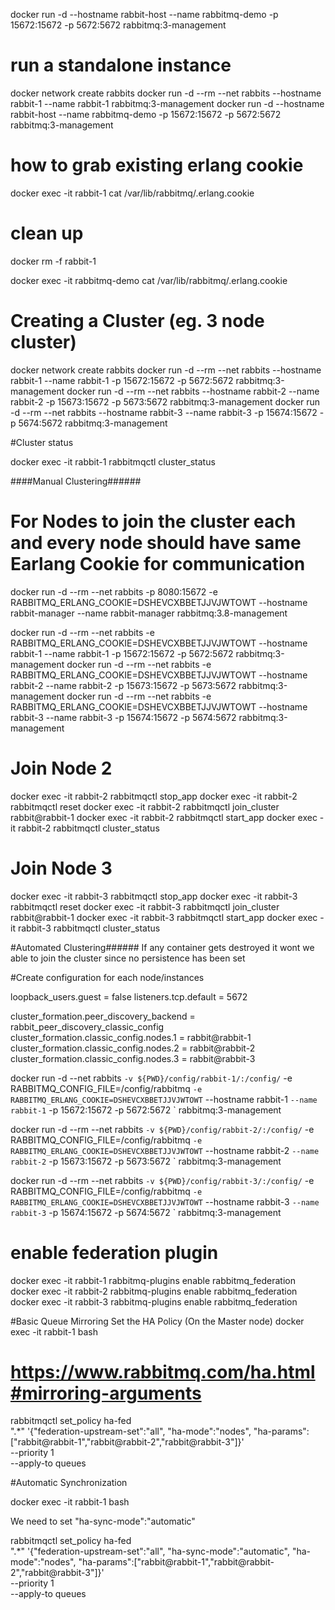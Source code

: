 
docker run -d --hostname rabbit-host --name rabbitmq-demo -p 15672:15672 -p 5672:5672 rabbitmq:3-management


# run a standalone instance
docker network create rabbits
docker run -d --rm --net rabbits --hostname rabbit-1 --name rabbit-1 rabbitmq:3-management 
docker run -d --hostname rabbit-host --name rabbitmq-demo -p 15672:15672 -p 5672:5672 rabbitmq:3-management


# how to grab existing erlang cookie
docker exec -it rabbit-1 cat /var/lib/rabbitmq/.erlang.cookie

# clean up
docker rm -f rabbit-1


docker exec -it rabbitmq-demo cat /var/lib/rabbitmq/.erlang.cookie


# Creating a Cluster (eg. 3 node cluster)
docker network create rabbits
docker run -d --rm --net rabbits --hostname rabbit-1 --name rabbit-1 -p 15672:15672 -p 5672:5672 rabbitmq:3-management
docker run -d --rm --net rabbits --hostname rabbit-2 --name rabbit-2 -p 15673:15672 -p 5673:5672 rabbitmq:3-management
docker run -d --rm --net rabbits --hostname rabbit-3 --name rabbit-3 -p 15674:15672 -p 5674:5672 rabbitmq:3-management

#Cluster status

docker exec -it rabbit-1 rabbitmqctl cluster_status


####Manual Clustering######

# For Nodes to join the cluster each and every node should have same Earlang Cookie for communication
docker run -d --rm --net rabbits -p 8080:15672 -e RABBITMQ_ERLANG_COOKIE=DSHEVCXBBETJJVJWTOWT --hostname rabbit-manager --name rabbit-manager rabbitmq:3.8-management


docker run -d --rm --net rabbits -e RABBITMQ_ERLANG_COOKIE=DSHEVCXBBETJJVJWTOWT --hostname rabbit-1 --name rabbit-1 -p 15672:15672 -p 5672:5672 rabbitmq:3-management
docker run -d --rm --net rabbits -e RABBITMQ_ERLANG_COOKIE=DSHEVCXBBETJJVJWTOWT --hostname rabbit-2 --name rabbit-2 -p 15673:15672 -p 5673:5672 rabbitmq:3-management
docker run -d --rm --net rabbits -e RABBITMQ_ERLANG_COOKIE=DSHEVCXBBETJJVJWTOWT --hostname rabbit-3 --name rabbit-3 -p 15674:15672 -p 5674:5672 rabbitmq:3-management


# Join Node 2
docker exec -it rabbit-2 rabbitmqctl stop_app
docker exec -it rabbit-2 rabbitmqctl reset
docker exec -it rabbit-2 rabbitmqctl join_cluster rabbit@rabbit-1
docker exec -it rabbit-2 rabbitmqctl start_app
docker exec -it rabbit-2 rabbitmqctl cluster_status


# Join Node 3
docker exec -it rabbit-3 rabbitmqctl stop_app
docker exec -it rabbit-3 rabbitmqctl reset
docker exec -it rabbit-3 rabbitmqctl join_cluster rabbit@rabbit-1
docker exec -it rabbit-3 rabbitmqctl start_app
docker exec -it rabbit-3 rabbitmqctl cluster_status


#Automated Clustering######
If any container gets destroyed it wont we able to join the cluster since no persistence has been set

#Create configuration for each node/instances

loopback_users.guest = false
listeners.tcp.default = 5672

cluster_formation.peer_discovery_backend = rabbit_peer_discovery_classic_config
cluster_formation.classic_config.nodes.1 = rabbit@rabbit-1
cluster_formation.classic_config.nodes.2 = rabbit@rabbit-2
cluster_formation.classic_config.nodes.3 = rabbit@rabbit-3



docker run -d --net rabbits `
-v ${PWD}/config/rabbit-1/:/config/ `
-e RABBITMQ_CONFIG_FILE=/config/rabbitmq `
-e RABBITMQ_ERLANG_COOKIE=DSHEVCXBBETJJVJWTOWT `
--hostname rabbit-1 `
--name rabbit-1 `
-p 15672:15672 -p 5672:5672 `
rabbitmq:3-management

docker run -d --rm --net rabbits `
-v ${PWD}/config/rabbit-2/:/config/ `
-e RABBITMQ_CONFIG_FILE=/config/rabbitmq `
-e RABBITMQ_ERLANG_COOKIE=DSHEVCXBBETJJVJWTOWT `
--hostname rabbit-2 `
--name rabbit-2 `
-p 15673:15672 -p 5673:5672 `
rabbitmq:3-management

docker run -d --rm --net rabbits `
-v ${PWD}/config/rabbit-3/:/config/ `
-e RABBITMQ_CONFIG_FILE=/config/rabbitmq `
-e RABBITMQ_ERLANG_COOKIE=DSHEVCXBBETJJVJWTOWT `
--hostname rabbit-3 `
--name rabbit-3 `
-p 15674:15672 -p 5674:5672 `
rabbitmq:3-management


# enable federation plugin
docker exec -it rabbit-1 rabbitmq-plugins enable rabbitmq_federation 
docker exec -it rabbit-2 rabbitmq-plugins enable rabbitmq_federation
docker exec -it rabbit-3 rabbitmq-plugins enable rabbitmq_federation

#Basic Queue Mirroring Set the HA Policy (On the Master node)
docker exec -it rabbit-1 bash

# https://www.rabbitmq.com/ha.html#mirroring-arguments

rabbitmqctl set_policy ha-fed \
    ".*" '{"federation-upstream-set":"all", "ha-mode":"nodes", "ha-params":["rabbit@rabbit-1","rabbit@rabbit-2","rabbit@rabbit-3"]}' \
    --priority 1 \
    --apply-to queues

#Automatic Synchronization

docker exec -it rabbit-1 bash

We need to set "ha-sync-mode":"automatic"


rabbitmqctl set_policy ha-fed \
    ".*" '{"federation-upstream-set":"all", "ha-sync-mode":"automatic", "ha-mode":"nodes", "ha-params":["rabbit@rabbit-1","rabbit@rabbit-2","rabbit@rabbit-3"]}' \
    --priority 1 \
    --apply-to queues